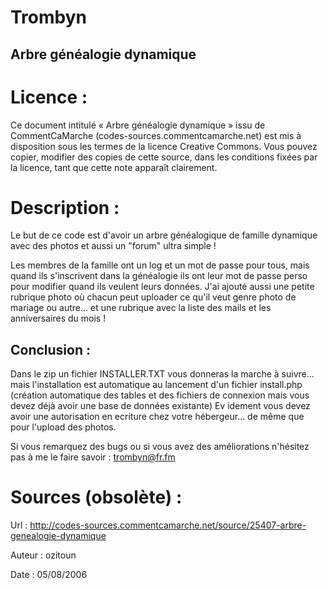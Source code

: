 # Trombyn
Arbre généalogie dynamique
--------------------------

Licence :
=========

Ce document intitulé « Arbre généalogie dynamique » issu de CommentCaMarche (codes-sources.commentcamarche.net) est mis à disposition sous les termes de la licence Creative Commons. Vous pouvez copier, modifier des copies de cette source, dans les conditions fixées par la licence, tant que cette note apparaît clairement.

Description :
=============

Le but de ce code est d'avoir un arbre généalogique de famille dynamique avec des photos et aussi un "forum" ultra simple !

Les membres de la famille ont un log et un mot de passe pour tous, mais quand ils s'inscrivent dans la généalogie ils ont leur mot de passe perso pour modifier quand ils veulent leurs données.
J'ai ajouté aussi une petite rubrique photo o&ugrave; chacun peut uploader ce qu'il veut genre photo de mariage ou autre... et une rubrique avec la liste des mails et les anniversaires du mois !

<a name='conclusion'></a><h2>Conclusion :</h2>

Dans le zip un fichier INSTALLER.TXT vous donneras la marche à suivre... mais l'installation est automatique au lancement d'un fichier install.php (création automatique des tables et des fichiers de connexion mais vous devez déjà avoir une base de données existante) Ev
idement vous devez avoir une autorisation en ecriture chez votre hébergeur... de même que pour l'upload des photos.

Si vous remarquez des bugs ou si vous avez des améliorations n'hésitez pas à me le faire savoir : trombyn@fr.fm


Sources (obsolète) :
====================
Url     : http://codes-sources.commentcamarche.net/source/25407-arbre-genealogie-dynamique

Auteur  : ozitoun

Date    : 05/08/2006

